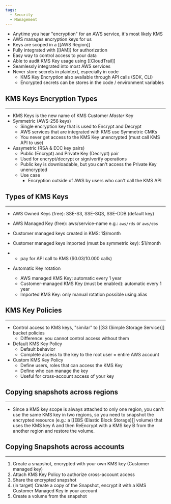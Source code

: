 ```yaml
---
tags:
  - Security
  - Management
---
```

- Anytime you hear "encryption" for an AWS service, it's most likely KMS
- AWS manages encryption keys for us
- Keys are scoped in a [[AWS Region]]
- Fully integrated with [[IAM]] for authorization
- Easy way to control access to your data
- Able to audit KMS Key usage using [[CloudTrail]]
- Seamlessly integrated into most AWS services 
- Never store secrets in plaintext, especially in code
	- KMS Key Encryption also available through API calls (SDK, CLI)
	- Encrypted secrets can be stores in the code / environment variables

## KMS Keys Encryption Types
---
- KMS Keys is the new name of KMS Customer _Master_ Key
- Symmetric (AWS-256 keys)
	- Single encryption key that is used to Encrypt and Decrypt
	- AWS services that are integrated with KMS use Symmetric CMKs
	- You never get access to the KMS Key unencrypted (must call KMS API to use)
- Assymetric (RSA & ECC key pairs)
	- Public (Encrypt) and Private Key (Decrypt) pair
	- Used for encrypt/decrypt or sign/verify operations
	- Public key is downloadable, but you can't access the Private Key unencrypted
	- Use case
		- Encryption outside of AWS by users who can't call the KMS API

## Types of KMS Keys
---
- AWS Owned Keys (free): SSE-S3, SSE-SQS, SSE-DDB (default key)
- AWS Managed Key (free): aws/service-name e.g.: `aws/rds` or `aws/ebs`
- Customer managed keys created in KMS: 1$/month
- Customer managed keys imported (must be symmetric key): $1/month
- + pay for API call to KMS ($0.03/10.000 calls)

- Automatic Key rotation
	- AWS managed KMS Key: automatic every 1 year
	- Customer-managed KMS Key (must be enabled): automatic every 1 year
	- Imported KMS Key: only manual rotation possible using alias

## KMS Key Policies
---
- Control access to KMS keys, "similar" to [[S3 (Simple Storage Service)]] bucket policies
	- Difference: you cannot control access without them
- Default KMS Key Policy
	- Default behavior
	- Complete access to the key to the root user = entire AWS account
- Custom KMS Key Policy
	- Define users, roles that can access the KMS Key
	- Define who can manage the key
	- Useful for cross-account access of your key

## Copying snapshots across regions
---
- Since a KMS key scope is always attached to only one region, you can't use the same KMS key in two regions, so you need to snapshot the encrypted resource (e.g.: a [[EBS (Elastic Block Storage)]] volume) that uses the KMS key A and then ReEncrypt with a KMS key B from the another region and restore the volume.

## Copying Snapshots across accounts
---
1. Create a snapshot, encrypted with your own KMS key (Customer managed key)
2. Attach KMS Key Policy to authorize cross-account access
3. Share the encrypted snapshot
4. (in target) Create a copy of the Snapshot, encrypt it with a KMS Customer Managed Key in your account
5. Create a volume from the snapshot